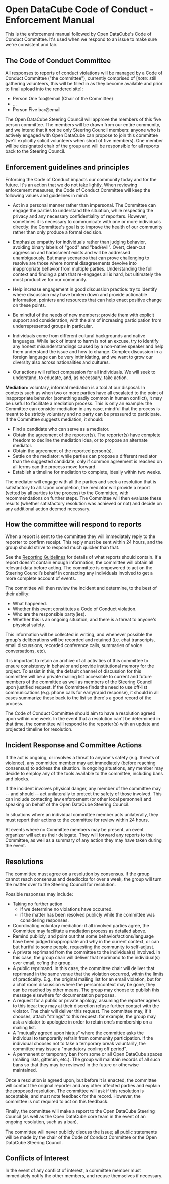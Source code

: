 # Open DataCube Code of Conduct - Enforcement Manual

This is the enforcement manual followed by Open DataCube's Code of Conduct
Committee. It's used when we respond to an issue to make sure we're consistent
and fair.

## The Code of Conduct Committee

All responses to reports of conduct violations will be managed by a Code of
Conduct Committee ("the committee"), currently comprised of
[*note:* still gathering volunteers, this will be filled in as they become available and prior to final upload into the rendered site]:

* Person One foo@email (Chair of the Committee)
* ...
* Person Five bar@email

The Open DataCube Steering Council will approve the members of this five person
committee. The members will be drawn from our entire community, and we intend
that it *not* be only Steering Council members: anyone who is actively engaged
with Open DataCube can propose to join this committee (we'll explicitly solicit
volunteers when short of five members).  One member will be designated chair of
the group and will be responsible for all reports back to the Steering Council.


## Enforcement guidelines and principles

Enforcing the Code of Conduct impacts our community today and for the future.
It's an action that we do not take lightly. When reviewing enforcement
measures, the Code of Conduct Committee will keep the following values and
guidelines in mind:

* Act in a personal manner rather than impersonal.  The Committee can engage
  the parties to understand the situation, while respecting the privacy and any
  necessary confidentiality of reporters.  However, sometimes it is necessary
  to communicate with one or more individuals directly: the Committee's goal is
  to improve the health of our community rather than only produce a formal
  decision.

* Emphasize empathy for individuals rather than judging behavior, avoiding
  binary labels of "good" and "bad/evil". Overt, clear-cut aggression and
  harassment exists and will be addressed unambiguously.  But many scenarios
  that can prove challenging to resolve are those where normal disagreements
  devolve into inappropriate behavior from multiple parties.  Understanding the
  full context and finding a path that re-engages all is hard, but ultimately
  the most productive for our community.

* Help increase engagement in good discussion practice: try to identify where
  discussion may have broken down and provide actionable information, pointers
  and resources that can help enact positive change on these points.

* Be mindful of the needs of new members: provide them with explicit support
  and consideration, with the aim of increasing participation from
  underrepresented groups in particular.

* Individuals come from different cultural backgrounds and native languages.
  While lack of intent to harm is not an excuse, try to identify any honest
  misunderstandings caused by a non-native speaker and help them understand the
  issue and how to change.  Complex discussion in a foreign language can be
  very intimidating, and we want to grow our diversity also across
  nationalities and cultures.

* Our actions will reflect compassion for all individuals. We will seek to
  understand, to educate, and, as necessary, take action.


**Mediation:** voluntary, informal mediation is a tool at our disposal.  In
contexts such as when two or more parties have all escalated to the point of
inappropriate behavior (something sadly common in human conflict), it may be
useful to facilitate a mediation process. This is only an example: the
Committee can consider mediation in any case, mindful that the process is meant
to be strictly voluntary and no party can be pressured to participate. If the
Committee suggests mediation, it should:

* Find a candidate who can serve as a mediator.
* Obtain the agreement of the reporter(s). The reporter(s) have complete
  freedom to decline the mediation idea, or to propose an alternate mediator.
* Obtain the agreement of the reported person(s).
* Settle on the mediator: while parties can propose a different mediator than
  the suggested candidate, only if common agreement is reached on all terms can
  the process move forward.
* Establish a timeline for mediation to complete, ideally within two weeks.

The mediator will engage with all the parties and seek a resolution that is
satisfactory to all.  Upon completion, the mediator will provide a report
(vetted by all parties to the process) to the Committee, with recommendations
on further steps.  The Committee will then evaluate these results (whether
satisfactory resolution was achieved or not) and decide on any additional
action deemed necessary.


## How the committee will respond to reports

When a report is sent to the committee they will immediately reply to the
reporter to confirm receipt. This reply must be sent within 24 hours, and the
group should strive to respond much quicker than that.

See the [Reporting Guidelines](*reporting_online.md*) for details of
what reports should contain. If a report doesn't contain enough information, the
committee will obtain all relevant data before acting. The committee is
empowered to act on the Steering Council’s behalf in contacting any individuals
involved to get a more complete account of events.

The committee will then review the incident and determine, to the best of their
ability:

* What happened.
* Whether this event constitutes a Code of Conduct violation.
* Who are the responsible party(ies).
* Whether this is an ongoing situation, and there is a threat to anyone's
  physical safety.

This information will be collected in writing, and whenever possible the
group's deliberations will be recorded and retained (i.e. chat transcripts,
email discussions, recorded conference calls, summaries of voice conversations,
etc).

It is important to retain an archive of all activities of this committee to
ensure consistency in behavior and provide institutional memory for the
project.  To assist in this, the default channel of discussion for this
committee will be a private mailing list accessible to current and future
members of the committee as well as members of the Steering Council upon
justified request. If the Committee finds the need to use off-list
communications (e.g. phone calls for early/rapid response), it should in all
cases summarize these back to the list so there's a good record of the process.

The Code of Conduct Committee should aim to have a resolution agreed upon within
one week. In the event that a resolution can't be determined in that time, the
committee will respond to the reporter(s) with an update and projected timeline
for resolution.


## Incident Response and Committee Actions

If the act is ongoing, or involves a threat to anyone's safety (e.g. threats of
violence), any committee member may act immediately (before reaching consensus)
to address the situation. In ongoing situations, any member may decide to employ
any of the tools available to the committee, including bans and blocks.

If the incident involves physical danger, any member of the committee may -- and
should -- act unilaterally to protect the safety of those involved. This can
include contacting law enforcement (or other local personnel) and speaking on
behalf of the Open DataCube Steering Council.

In situations where an individual committee member acts unilaterally, they must
report their actions to the committee for review within 24 hours.

At events where no Committee members may be present, an event organizer will act
as their delegate. They will forward any reports to the Committee, as well as a
summary of any action they may have taken during the event.


## Resolutions

The committee must agree on a resolution by consensus. If the group cannot reach
consensus and deadlocks for over a week, the group will turn the matter over to
the Steering Council for resolution.


Possible responses may include:

* Taking no further action
  - if we determine no violations have occurred.
  - if the matter has been resolved publicly while the committee was
    considering responses.
* Coordinating voluntary mediation: if all involved parties agree, the
  Committee may facilitate a mediation process as detailed above.
* Remind publicly, and point out that some behavior/actions/language have been
  judged inappropriate and why in the current context, or can but hurtful to
  some people, requesting the community to self-adjust.
* A private reprimand from the committee to the individual(s) involved. In this
  case, the group chair will deliver that reprimand to the individual(s) over
  email, cc'ing the group.
* A public reprimand. In this case, the committee chair will deliver that
  reprimand in the same venue that the violation occurred, within the limits of
  practicality. E.g., the original mailing list for an email violation, but
  for a chat room discussion where the person/context may be gone, they can be
  reached by other means. The group may choose to publish this message
  elsewhere for documentation purposes.
* A request for a public or private apology, assuming the reporter agrees to
  this idea: they may at their discretion refuse further contact with the
  violator. The chair will deliver this request. The committee may, if it
  chooses, attach "strings" to this request: for example, the group may ask a
  violator to apologize in order to retain one’s membership on a mailing list.
* A "mutually agreed upon hiatus" where the committee asks the individual to
  temporarily refrain from community participation. If the individual chooses
  not to take a temporary break voluntarily, the committee may issue a
  "mandatory cooling off period".
* A permanent or temporary ban from some or all Open DataCube spaces (mailing lists,
  gitter.im, etc.). The group will maintain records of all such bans so that
  they may be reviewed in the future or otherwise maintained.

Once a resolution is agreed upon, but before it is enacted, the committee will
contact the original reporter and any other affected parties and explain the
proposed resolution. The committee will ask if this resolution is acceptable,
and must note feedback for the record. However, the committee is not required to
act on this feedback.

Finally, the committee will make a report to the Open DataCube Steering Council (as
well as the Open DataCube core team in the event of an ongoing resolution, such as a
ban).

The committee will never publicly discuss the issue; all public statements will
be made by the chair of the Code of Conduct Committee or the Open DataCube Steering
Council.


## Conflicts of Interest

In the event of any conflict of interest, a committee member must immediately
notify the other members, and recuse themselves if necessary.
